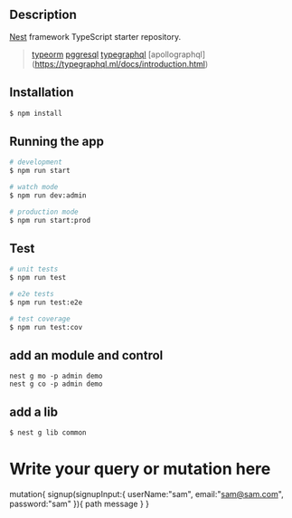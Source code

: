 
## Description

[Nest](https://github.com/nestjs/nest) framework TypeScript starter repository.


> [typeorm](https://typeorm.io)
> [pggresql]()
> [typegraphql](https://typegraphql.ml/docs/introduction.html)
> [apollographql] (https://typegraphql.ml/docs/introduction.html)

## Installation

```bash
$ npm install
```

## Running the app

```bash
# development
$ npm run start

# watch mode
$ npm run dev:admin

# production mode
$ npm run start:prod
```

## Test

```bash
# unit tests
$ npm run test

# e2e tests
$ npm run test:e2e

# test coverage
$ npm run test:cov
```

## add an module and control
```
nest g mo -p admin demo
nest g co -p admin demo
```


## add a lib

```bash
$ nest g lib common
```


# Write your query or mutation here
mutation{
  signup(signupInput:{
    userName:"sam",
    email:"sam@sam.com",
    password:"sam"
  }){
    path
    message
  }
}